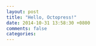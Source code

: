 ```yaml
---
layout: post
title: "Hello, Octopress!"
date: 2014-10-31 13:58:30 +0800
comments: false
categories: 
---
```

